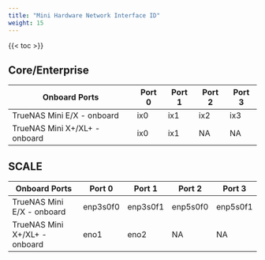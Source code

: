 ```yaml
---
title: "Mini Hardware Network Interface ID"
weight: 15
---
```


{{< toc >}}

## Core/Enterprise ##
| Onboard Ports | Port 0 | Port 1 | Port 2 | Port 3 |
|--------|--------|--------|--------|--------|								
| TrueNAS Mini E/X - onboard |	ix0 |	ix1 |	ix2	| ix3|
| TrueNAS Mini X+/XL+ - onboard |	ix0 |	ix1 |	NA	| NA	|

## SCALE ##
| Onboard Ports | Port 0 | Port 1	| Port 2 | Port 3|
|--------|--------|--------|--------|--------|								
| TrueNAS Mini E/X - onboard |	enp3s0f0 |	enp3s0f1	| enp5s0f0	| enp5s0f1 |
| TrueNAS Mini X+/XL+ - onboard |	eno1	| eno2	| NA |	NA |

